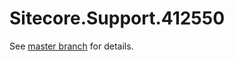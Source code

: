 # Sitecore.Support.412550

See [master branch](https://github.com/sitecoresupport/Sitecore.Support.412550) for details.